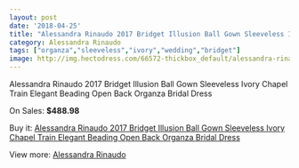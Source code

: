 ```yaml
---
layout: post
date: '2018-04-25'
title: "Alessandra Rinaudo 2017 Bridget Illusion Ball Gown Sleeveless Ivory Chapel Train Elegant Beading Open Back Organza Bridal Dress"
category: Alessandra Rinaudo
tags: ["organza","sleeveless","ivory","wedding","bridget"]
image: http://img.hectodress.com/66572-thickbox_default/alessandra-rinaudo-2017-bridget-illusion-ball-gown-sleeveless-ivory-chapel-train-elegant-beading-open-back-organza-bridal-dress.jpg
---
```

Alessandra Rinaudo 2017 Bridget Illusion Ball Gown Sleeveless Ivory Chapel Train Elegant Beading Open Back Organza Bridal Dress

On Sales: **$488.98**
<a href="https://www.hectodress.com/alessandra-rinaudo/21294-alessandra-rinaudo-2017-bridget-illusion-ball-gown-sleeveless-ivory-chapel-train-elegant-beading-open-back-organza-bridal-dress.html"><amp-img layout="responsive" width="600" height="600" src="//img.hectodress.com/66572-thickbox_default/alessandra-rinaudo-2017-bridget-illusion-ball-gown-sleeveless-ivory-chapel-train-elegant-beading-open-back-organza-bridal-dress.jpg" alt="Alessandra Rinaudo 2017 Bridget Illusion Ball Gown Sleeveless Ivory Chapel Train Elegant Beading Open Back Organza Bridal Dress 0" /></a>
<a href="https://www.hectodress.com/alessandra-rinaudo/21294-alessandra-rinaudo-2017-bridget-illusion-ball-gown-sleeveless-ivory-chapel-train-elegant-beading-open-back-organza-bridal-dress.html"><amp-img layout="responsive" width="600" height="600" src="//img.hectodress.com/66579-thickbox_default/alessandra-rinaudo-2017-bridget-illusion-ball-gown-sleeveless-ivory-chapel-train-elegant-beading-open-back-organza-bridal-dress.jpg" alt="Alessandra Rinaudo 2017 Bridget Illusion Ball Gown Sleeveless Ivory Chapel Train Elegant Beading Open Back Organza Bridal Dress 1" /></a>
<a href="https://www.hectodress.com/alessandra-rinaudo/21294-alessandra-rinaudo-2017-bridget-illusion-ball-gown-sleeveless-ivory-chapel-train-elegant-beading-open-back-organza-bridal-dress.html"><amp-img layout="responsive" width="600" height="600" src="//img.hectodress.com/66578-thickbox_default/alessandra-rinaudo-2017-bridget-illusion-ball-gown-sleeveless-ivory-chapel-train-elegant-beading-open-back-organza-bridal-dress.jpg" alt="Alessandra Rinaudo 2017 Bridget Illusion Ball Gown Sleeveless Ivory Chapel Train Elegant Beading Open Back Organza Bridal Dress 2" /></a>
<a href="https://www.hectodress.com/alessandra-rinaudo/21294-alessandra-rinaudo-2017-bridget-illusion-ball-gown-sleeveless-ivory-chapel-train-elegant-beading-open-back-organza-bridal-dress.html"><amp-img layout="responsive" width="600" height="600" src="//img.hectodress.com/66577-thickbox_default/alessandra-rinaudo-2017-bridget-illusion-ball-gown-sleeveless-ivory-chapel-train-elegant-beading-open-back-organza-bridal-dress.jpg" alt="Alessandra Rinaudo 2017 Bridget Illusion Ball Gown Sleeveless Ivory Chapel Train Elegant Beading Open Back Organza Bridal Dress 3" /></a>
<a href="https://www.hectodress.com/alessandra-rinaudo/21294-alessandra-rinaudo-2017-bridget-illusion-ball-gown-sleeveless-ivory-chapel-train-elegant-beading-open-back-organza-bridal-dress.html"><amp-img layout="responsive" width="600" height="600" src="//img.hectodress.com/66576-thickbox_default/alessandra-rinaudo-2017-bridget-illusion-ball-gown-sleeveless-ivory-chapel-train-elegant-beading-open-back-organza-bridal-dress.jpg" alt="Alessandra Rinaudo 2017 Bridget Illusion Ball Gown Sleeveless Ivory Chapel Train Elegant Beading Open Back Organza Bridal Dress 4" /></a>
<a href="https://www.hectodress.com/alessandra-rinaudo/21294-alessandra-rinaudo-2017-bridget-illusion-ball-gown-sleeveless-ivory-chapel-train-elegant-beading-open-back-organza-bridal-dress.html"><amp-img layout="responsive" width="600" height="600" src="//img.hectodress.com/66575-thickbox_default/alessandra-rinaudo-2017-bridget-illusion-ball-gown-sleeveless-ivory-chapel-train-elegant-beading-open-back-organza-bridal-dress.jpg" alt="Alessandra Rinaudo 2017 Bridget Illusion Ball Gown Sleeveless Ivory Chapel Train Elegant Beading Open Back Organza Bridal Dress 5" /></a>
<a href="https://www.hectodress.com/alessandra-rinaudo/21294-alessandra-rinaudo-2017-bridget-illusion-ball-gown-sleeveless-ivory-chapel-train-elegant-beading-open-back-organza-bridal-dress.html"><amp-img layout="responsive" width="600" height="600" src="//img.hectodress.com/66574-thickbox_default/alessandra-rinaudo-2017-bridget-illusion-ball-gown-sleeveless-ivory-chapel-train-elegant-beading-open-back-organza-bridal-dress.jpg" alt="Alessandra Rinaudo 2017 Bridget Illusion Ball Gown Sleeveless Ivory Chapel Train Elegant Beading Open Back Organza Bridal Dress 6" /></a>
<a href="https://www.hectodress.com/alessandra-rinaudo/21294-alessandra-rinaudo-2017-bridget-illusion-ball-gown-sleeveless-ivory-chapel-train-elegant-beading-open-back-organza-bridal-dress.html"><amp-img layout="responsive" width="600" height="600" src="//img.hectodress.com/66573-thickbox_default/alessandra-rinaudo-2017-bridget-illusion-ball-gown-sleeveless-ivory-chapel-train-elegant-beading-open-back-organza-bridal-dress.jpg" alt="Alessandra Rinaudo 2017 Bridget Illusion Ball Gown Sleeveless Ivory Chapel Train Elegant Beading Open Back Organza Bridal Dress 7" /></a>

Buy it: [Alessandra Rinaudo 2017 Bridget Illusion Ball Gown Sleeveless Ivory Chapel Train Elegant Beading Open Back Organza Bridal Dress](https://www.hectodress.com/alessandra-rinaudo/21294-alessandra-rinaudo-2017-bridget-illusion-ball-gown-sleeveless-ivory-chapel-train-elegant-beading-open-back-organza-bridal-dress.html "Alessandra Rinaudo 2017 Bridget Illusion Ball Gown Sleeveless Ivory Chapel Train Elegant Beading Open Back Organza Bridal Dress")

View more: [Alessandra Rinaudo](https://www.hectodress.com/9-alessandra-rinaudo "Alessandra Rinaudo")
